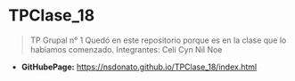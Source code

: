 # TPClase_18

> TP Grupal n° 1
Quedó en este repositorio porque es en la clase que lo habíamos comenzado.
Integrantes:
Celi
Cyn
Nil
Noe

* **GitHubePage:** https://nsdonato.github.io/TPClase_18/index.html
